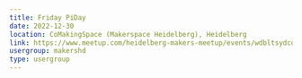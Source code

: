 ```yaml
---
title: Friday PiDay
date: 2022-12-30
location: CoMakingSpace (Makerspace Heidelberg), Heidelberg
link: https://www.meetup.com/heidelberg-makers-meetup/events/wdbltsydcqbnc/
usergroup: makershd
type: usergroup
---
```

